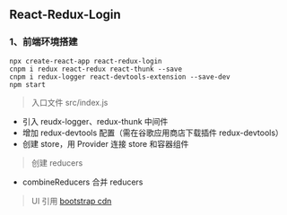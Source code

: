 ## React-Redux-Login 

### 1、前端环境搭建

```
npx create-react-app react-redux-login
cnpm i redux react-redux react-thunk --save
cnpm i redux-logger react-devtools-extension --save-dev
npm start
```

> 入口文件 src/index.js

- 引入 reudx-logger、redux-thunk 中间件 
- 增加 redux-devtools 配置（需在谷歌应用商店下载插件 redux-devtools）
- 创建 store，用 Provider 连接 store 和容器组件

> 创建 reducers

- combineReducers 合并 reducers

> UI 引用 [bootstrap cdn](https://www.bootcdn.cn/twitter-bootstrap/ )

